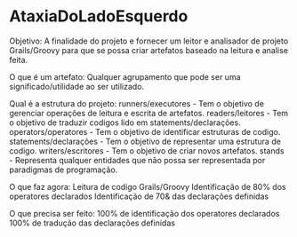 # AtaxiaDoLadoEsquerdo


Objetivo:
  A finalidade do projeto e fornecer um leitor e analisador de projeto Grails/Groovy para que se possa criar artefatos baseado na leitura e analise feita.

O que é um artefato:
  Qualquer agrupamento que pode ser uma significado/utilidade ao ser utilizado.

Qual é a estrutura do projeto:
  runners/executores - Tem o objetivo de gerenciar operações de leitura e escrita de artefatos.
  readers/leitores - Tem o objetivo de traduzir codigos lido em statements/declarações.
  operators/operatores - Tem o objetivo de identificar estruturas de codigo.
  statements/declarações - Tem o objetivo de representar uma estrutura de codigo.
  writers/escritores - Tem o objetivo de criar novos artefatos.
  stands - Representa qualquer entidades que não possa ser representada por paradigmas de programação.

O que faz agora:
  Leitura de codigo Grails/Groovy
  Identificação de 80% dos operatores declarados
  Identificação de 70& das declarações definidas

O que precisa ser feito:
  100% de identificação dos operatores declarados
  100% de tradução das declarações definidas
  
